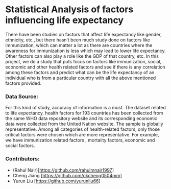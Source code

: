 # Statistical Analysis of factors influencing life expectancy
There have been studies on factors that affect life expectancy like gender, ethnicity, etc., but
there hasn’t been much study done on factors like immunization, which can matter a lot as there are countries where the awareness for immunization is less which may lead to lower life
expectancy. Other factors can also play a role like the GDP of that country, etc.
In this project, we do a study that puts focus on factors like immunization, social, economic and other health related factors and see if there is any correlation among these factors and predict what can be the life expectancy of an individual who is from a particular country with all the above mentioned factors provided.

### Data Source:
For this kind of study, accuracy of information is a must. The dataset related to life expectancy, health factors for 193 countries has been collected from the same WHO data repository website
and its corresponding economic data were collected from the United Nation website. The sample is globally representative. Among all categories of health-related factors, only those critical factors were chosen which are more representative. For example, we have immunization related factors , mortality factors, economic and social factors.

### Contributors:
- (Rahul Nair)[https://github.com/rahulmnair1997]
- Cheng Jiang [https://github.com/okcheng0504mm]
- Yurun Liu [https://github.com/yurunliu66]
